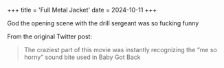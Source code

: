 +++
title = 'Full Metal Jacket'
date = 2024-10-11
+++

God the opening scene with the drill sergeant was so fucking funny

<!--more-->

From the original Twitter post:

> The craziest part of this movie was instantly recognizing the “me so horny” sound bite used in Baby Got Back
